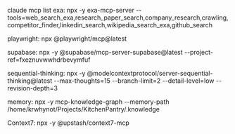 claude mcp list
exa: npx -y exa-mcp-server --tools=web_search_exa,research_paper_search,company_research,crawling,competitor_finder,linkedin_search,wikipedia_search_exa,github_search

playwright: npx @playwright/mcp@latest

supabase: npx -y @supabase/mcp-server-supabase@latest --project-ref=fxeznuvwwhdrbevymfuf

sequential-thinking: npx -y @modelcontextprotocol/server-sequential-thinking@latest --max-thoughts=15 --branch-limit=2 --detail-level=low --revision-depth=3

memory: npx -y mcp-knowledge-graph --memory-path /home/krwhynot/Projects/KitchenPantry/.knowledge

Context7: npx -y @upstash/context7-mcp

